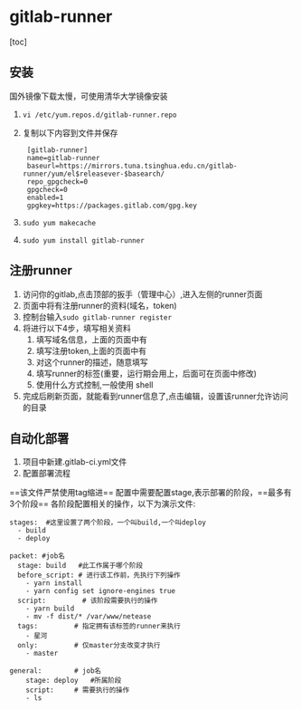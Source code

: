 # gitlab-runner

[toc]

## 安装

国外镜像下载太慢，可使用清华大学镜像安装

1. `vi /etc/yum.repos.d/gitlab-runner.repo`
2. 复制以下内容到文件并保存

        [gitlab-runner]
        name=gitlab-runner
        baseurl=https://mirrors.tuna.tsinghua.edu.cn/gitlab-runner/yum/el$releasever-$basearch/
        repo_gpgcheck=0
        gpgcheck=0
        enabled=1
        gpgkey=https://packages.gitlab.com/gpg.key

3. `sudo yum makecache`
4. `sudo yum install gitlab-runner`

## 注册runner

1. 访问你的gitlab,点击顶部的扳手（管理中心）,进入左侧的runner页面
2. 页面中将有注册runner的资料(域名，token)
3. 控制台输入`sudo gitlab-runner register`
4. 将进行以下4步，填写相关资料
   1. 填写域名信息，上面的页面中有
   2. 填写注册token,上面的页面中有
   3. 对这个runner的描述，随意填写
   4. 填写runner的标签(重要，运行期会用上，后面可在页面中修改)
   5. 使用什么方式控制,一般使用 shell
5. 完成后刷新页面，就能看到runner信息了,点击编辑，设置该runner允许访问的目录

## 自动化部署

1. 项目中新建.gitlab-ci.yml文件
2. 配置部署流程

==该文件严禁使用tag缩进==
配置中需要配置stage,表示部署的阶段，==最多有3个阶段==
各阶段配置相关的操作，以下为演示文件:

    stages:  #这里设置了两个阶段，一个叫build,一个叫deploy
      - build
      - deploy

    packet: #job名
      stage: build   #此工作属于哪个阶段
      before_script: # 进行该工作前，先执行下列操作
        - yarn install
        - yarn config set ignore-engines true
      script:         # 该阶段需要执行的操作
        - yarn build 
        - mv -f dist/* /var/www/netease 
      tags:         # 指定拥有该标签的runner来执行
        - 星河
      only:         # 仅master分支改变才执行
        - master

    general:        # job名
        stage: deploy   #所属阶段
        script:     # 需要执行的操作
        - ls

